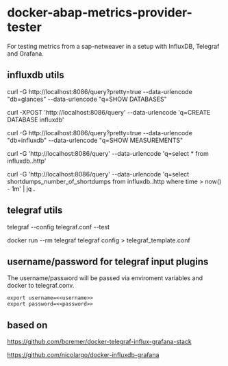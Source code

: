 # docker-abap-metrics-provider-tester

For testing metrics from a sap-netweaver in a setup with InfluxDB, Telegraf and Grafana.

## influxdb utils

curl -G http://localhost:8086/query?pretty=true --data-urlencode "db=glances" --data-urlencode "q=SHOW DATABASES"

curl -XPOST 'http://localhost:8086/query' --data-urlencode 'q=CREATE DATABASE influxdb'

curl -G http://localhost:8086/query?pretty=true --data-urlencode "db=influxdb" --data-urlencode "q=SHOW MEASUREMENTS"

curl -G 'http://localhost:8086/query' --data-urlencode 'q=select * from influxdb..http'

curl -G 'http://localhost:8086/query' --data-urlencode 'q=select shortdumps_number_of_shortdumps from influxdb..http where time > now() - 1m' | jq .

## telegraf utils

telegraf --config telegraf.conf --test

docker run --rm telegraf telegraf config > telegraf_template.conf

## username/password for telegraf input plugins

The username/password will be passed via enviroment variables and docker to telegraf.conv.

```
export username=<<username>>
export password=<<password>>
```

## based on 
https://github.com/bcremer/docker-telegraf-influx-grafana-stack

https://github.com/nicolargo/docker-influxdb-grafana
